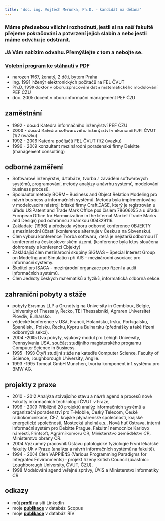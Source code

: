 ```yaml
---
title: 'doc. ing. Vojtěch Merunka, Ph.D. - kandidát na děkana'
---
```


### Máme před sebou všichni rozhodnutí, jestli si na&nbsp;naší fakultě přejeme pokračování a potvrzení jejích slabin a&nbsp;nebo jestli máme odvahu je odstranit.

### Já Vám nabízím odvahu. Přemýšlejte o tom a&nbsp;nebojte se.

### [Volební program ke stáhnutí v PDF](/Merunka-prezentace.notes.pdf)

* narozen 1967, ženatý, 2 děti, bytem Praha
* Ing.  1991 inženýr elektronických počítačů na FEL ČVUT
* Ph.D. 1998 doktor v oboru zpracování dat a matematického modelování PEF ČZU
* doc.  2005 docent v oboru informační management PEF ČZU

## zaměstnání

* 1992 - dosud Katedra informačního inženýrství PEF ČZU
* 2006 - dosud Katedra softwarového inženýrství v ekonomii FJFI ČVUT (1/2 úvazku)
* 1992 - 2006 Katedra počítačů FEL ČVUT (1/2 úvazku)
* 1996 - 2009 konzultant mezinárodní poradenské firmy Deloitte (management consulting)

## odborné zaměření

* Softwarové inženýrství, databáze, tvorba a zavádění softwarových systémů, programování, metody analýzy a návrhu systémů, modelování business procesů.
* Spoluautor metody BORM – Business and Object Relation Modeling pro návrh business a&nbsp;informačních systémů. Metoda byla implementována v modelovacím nástroji britské firmy Craft.CASE, který je registrován u úřadu US Patent and Trade Mark Office pod číslem 78606055 a u úřadu European Office for Harmonization in the Internal Market (Trade Marks and Design) pod ochrannou známkou 004329116.
* Zakladatel (1996) a předseda výboru odborné konference OBJEKTY s mezinárodní účastí (konference alternuje v Česku a na Slovensku).
* Člen výboru konference Tvorba softwaru, která je nejstarší odbornou IT konferencí na&nbsp;československém území. (konference byla letos sloučena dohromady s&nbsp;konferencí Objekty)
* Zakládající člen mezinárodní skupiny SIGMAS – Special Interest Group on Modeling and&nbsp;Simulation při&nbsp;AIS&nbsp;–&nbsp;mezinárodní asociace pro informační systémy.
* Školitel pro ISACA - mezinárodní organzace pro řízení a audit informačních systémů.
* Člen Jednoty českých matematiků a fyziků, informatická odborná sekce.

## zahraniční pobyty a stáže

* pobyty Erasmus LLP a Grundtvig na University in Gembloux, Belgie, University of Thessaly, Řecko, TEI Thessaloniki, Agraren Universitet Plovdiv, Bulharsko.
* vědecké konference v USA, Francii, Holandsku, Irsku, Portugalsku, Španělsku, Polsku, Řecku, Kypru a&nbsp;Bulharsku (přednášky a také řízení odborných sekcí).
* 2004 -2005 Dva pobyty, výukový modul pro Lehigh University, Pennsylvania USA, součást studijního magisterského programu Computer Science in Business.
* 1995 -1998 Čtyři studijní stáže na katedře Computer Science, Faculty of Science, Loughborough University, Anglie.
* 1993 -1995 Tomcat GmbH Munchen, tvorba komponent  inf. systému pro BMW AG.

## projekty z praxe

* 2010 - 2012 Analýza stávajícího stavu a návrh agend a procesů nové Fakulty informačních technologií ČVUT v Praze,
* 1996 - 2009 Přibližně 20 projektů analýz informačních systémů a organizační poradenství pro T-Mobile, Český Telecom, České radiokomunikace, ČEZ, krajské plynárenské společnosti, krajské energetické společnosti, Mostecká uhelná a.s., Nová huť Ostrava, interní informační systém pro Deloitte Prague, Fakultní nemocnice Karlovo náměstí, Printsoft, Agrární komoru ČR, Ministerstvo zemědělství ČR, Ministerstvo obrany ČR.
* 2004        Výzkumný pracovník Ústavu patologické fyziologie První lékařské fakulty UK v Praze (analýza a návrh informačních systémů na fakultě).
* 1994 - 2004 Člen VAPPIENS (Various Programming Paradigms for Integrated Environments) - projekt řízený British Council (účastníci: Loughborough University, ČVUT, ČZU).
* 1998        Modelování agend veřejné správy, ÚVIS a Ministerstvo informatiky ČR

## odkazy

* můj **[profil](http://cz.linkedin.com/in/vmerunka/)** na síti LinkedIn
* moje **[publikace](http://www.scopus.com/authid/detail.url?authorId=6508362925)** v databázi Scopus
* moje **[publikace](http://www.isvav.cz/findResultByFilter.do?typVyhledavani=advanced&vyzOrgRok=2013&vyzOrgPoskyt=any&vyzOrg=0&authorSurname=Merunka&authorName=Vojt%C4%9Bch&formType=1)** v databázi RIV
